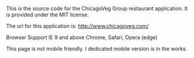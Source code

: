 This is the source code for the ChicagoVeg Group restaurant application. It is provided under the MIT license. 

The url for this application is: http://www.chicagoveg.com/

Browser Support
IE 9 and above
Chrome, Safari, Opera (edge)

This page is not mobile friendly. I dedicated mobile version is in the works. 